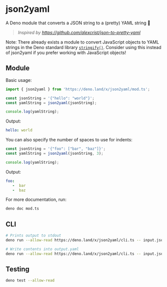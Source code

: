 # json2yaml

A Deno module that converts a JSON string to a (pretty) YAML string 🦕

> *Inspired by https://github.com/alexcrist/json-to-pretty-yaml*

Note:
There already exists a module to convert JavaScript objects to YAML strings in
the Deno standard library [`stringify()`](https://deno.land/std/encoding/#yaml).
Consider using this instead of json2yaml if you prefer working with JavaScript
objects!

## Module

Basic usage:

```js
import { json2yaml } from 'https://deno.land/x/json2yaml/mod.ts';

const jsonString = '{"hello": "world"}';
const yamlString = json2yaml(jsonString);

console.log(yamlString);
```

Output:

```yaml
hello: world
```

You can also specify the number of spaces to use for indents:

```js
const jsonString = '{"foo": ["bar", "baz"]}';
const yamlString = json2yaml(jsonString, 3);

console.log(yamlString);
```

Output:

```yaml
foo:
   -  bar
   -  baz
```

For more documentation, run:

```sh
deno doc mod.ts
```

## CLI

```sh
# Prints output to stdout
deno run --allow-read https://deno.land/x/json2yaml/cli.ts -- input.json

# Write contents into output.yaml
deno run --allow-read https://deno.land/x/json2yaml/cli.ts -- input.json > output.yaml
```

## Testing

```sh
deno test --allow-read
```
